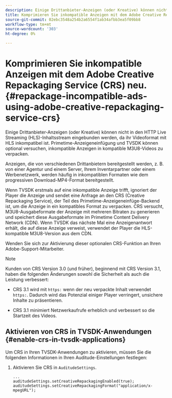 ```yaml
---
description: Einige Drittanbieter-Anzeigen (oder Kreative) können nicht in den HTTP Live Streaming (HLS)-Inhaltsstream eingebunden werden, da ihr Videoformat mit HLS inkompatibel ist. Primetime-Anzeigeneinfügung und TVSDK können optional versuchen, inkompatible Anzeigen in kompatible M3U8-Videos zu verpacken.
title: Komprimieren Sie inkompatible Anzeigen mit dem Adobe Creative Repackaging Service (CRS) neu.
source-git-commit: 02ebc3548a254b2a6554f1ab34afbb3ea5f09bb8
workflow-type: tm+mt
source-wordcount: '303'
ht-degree: 0%

---
```


# Komprimieren Sie inkompatible Anzeigen mit dem Adobe Creative Repackaging Service (CRS) neu. {#repackage-incompatible-ads-using-adobe-creative-repackaging-service-crs}

Einige Drittanbieter-Anzeigen (oder Kreative) können nicht in den HTTP Live Streaming (HLS)-Inhaltsstream eingebunden werden, da ihr Videoformat mit HLS inkompatibel ist. Primetime-Anzeigeneinfügung und TVSDK können optional versuchen, inkompatible Anzeigen in kompatible M3U8-Videos zu verpacken.

Anzeigen, die von verschiedenen Drittanbietern bereitgestellt werden, z. B. von einer Agentur und einem Server, Ihrem Inventarpartner oder einem Werbenetzwerk, werden häufig in inkompatiblen Formaten wie dem progressiven Download-MP4-Format bereitgestellt.

Wenn TVSDK erstmals auf eine inkompatible Anzeige trifft, ignoriert der Player die Anzeige und sendet eine Anfrage an den CRS (Creative Repackaging Service), der Teil des Primetime-Anzeigeneinfüge-Backend ist, um die Anzeige in ein kompatibles Format zu verpacken. CRS versucht, M3U8-Ausgabeformate der Anzeige mit mehreren Bitraten zu generieren und speichert diese Ausgabeformate im Primetime Content Delivery Network (CDN). Wenn TVSDK das nächste Mal eine Anzeigenantwort erhält, die auf diese Anzeige verweist, verwendet der Player die HLS-kompatible M3U8-Version aus dem CDN.

Wenden Sie sich zur Aktivierung dieser optionalen CRS-Funktion an Ihren Adobe-Support-Mitarbeiter.

>[!NOTE]
>
>Kunden von CRS Version 3.0 (und früher), beginnend mit CRS Version 3.1, haben die folgenden Änderungen sowohl die Sicherheit als auch die Leistung verbessert:
>
>* CRS 3.1 wird mit `https:` wenn der neu verpackte Inhalt verwendet `https:`. Dadurch wird das Potenzial einiger Player verringert, unsichere Inhalte zu präsentieren.
>
>* CRS 3.1 minimiert Netzwerkaufrufe erheblich und verbessert so die Startzeit des Videos.
>

## Aktivieren von CRS in TVSDK-Anwendungen {#enable-crs-in-tvsdk-applications}

Um CRS in Ihren TVSDK-Anwendungen zu aktivieren, müssen Sie die folgenden Informationen in Ihren Auditude-Einstellungen festlegen:

1. Aktivieren Sie CRS in `AuditudeSettings`.

   ```
   ... 
   auditudeSettings.setCreativeRepackagingEnabled(true); 
   auditudeSettings.setCreativeRepackagingFormat("application/x-mpegURL"); 
   ```
